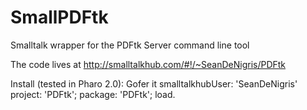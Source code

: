 SmallPDFtk
==========

Smalltalk wrapper for the PDFtk Server command line tool

The code lives at http://smalltalkhub.com/#!/~SeanDeNigris/PDFtk

Install (tested in Pharo 2.0):
Gofer it
	smalltalkhubUser: 'SeanDeNigris' project: 'PDFtk';
	package: 'PDFtk';
	load.
